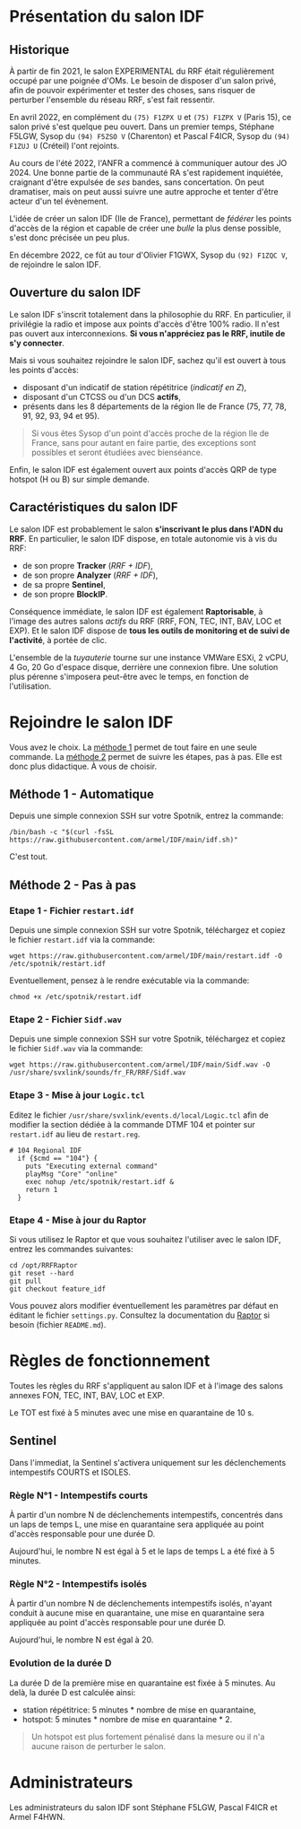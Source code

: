 # Présentation du salon IDF

## Historique

À partir de fin 2021, le salon EXPERIMENTAL du RRF était régulièrement occupé par une poignée d'OMs. Le besoin de disposer d'un salon privé, afin de pouvoir expérimenter et tester des choses, sans risquer de perturber l'ensemble du réseau RRF, s'est fait ressentir.

En avril 2022, en complément du `(75) F1ZPX U` et `(75) F1ZPX V` (Paris 15), ce salon privé s'est quelque peu ouvert. Dans un premier temps, Stéphane F5LGW, Sysop du `(94) F5ZSO V` (Charenton) et Pascal F4ICR, Sysop du `(94) F1ZUJ U` (Créteil) l'ont rejoints.

Au cours de l'été 2022, l'ANFR a commencé à communiquer autour des JO 2024. Une bonne partie de la communauté RA s'est rapidement inquiétée, craignant d'être expulsée de *ses* bandes, sans concertation. On peut dramatiser, mais on peut aussi suivre une autre approche et tenter d'être acteur d'un tel évènement. 

L'idée de créer un salon IDF (Ile de France), permettant de *fédérer* les points d'accès de la région et capable de créer une *bulle* la plus dense possible, s'est donc précisée un peu plus.

En décembre 2022, ce fût au tour d'Olivier F1GWX, Sysop du `(92) F1ZQC V`, de rejoindre le salon IDF.

## Ouverture du salon IDF

Le salon IDF s'inscrit totalement dans la philosophie du RRF. En particulier, il privilégie la radio et impose aux points d'accès d'être 100% radio. Il n'est pas ouvert aux interconnexions. **Si vous n'appréciez pas le RRF, inutile de s'y connecter**.

Mais si vous souhaitez rejoindre le salon IDF, sachez qu'il est ouvert à tous les points d'accès: 

- disposant d'un indicatif de station répétitrice (*indicatif en Z*), 
- disposant d'un CTCSS ou d'un DCS **actifs**,
- présents dans les 8 départements de la région Ile de France (75, 77, 78, 91, 92, 93, 94 et 95).

> Si vous êtes Sysop d'un point d'accès proche de la région Ile de France, sans pour autant en faire partie, des exceptions sont possibles et seront étudiées avec bienséance. 

Enfin, le salon IDF est également ouvert aux points d'accès QRP de type hotspot (H ou B) sur simple demande.


## Caractéristiques du salon IDF

Le salon IDF est probablement le salon **s'inscrivant le plus dans l'ADN du RRF**. En particulier, le salon IDF dispose, en totale autonomie vis à vis du RRF:

- de son propre **Tracker** (*RRF + IDF*),
- de son propre **Analyzer** (*RRF + IDF*),
- de sa propre **Sentinel**,
- de son propre **BlockIP**.

Conséquence immédiate, le salon IDF est également **Raptorisable**, à l'image des autres salons *actifs* du RRF (RRF, FON, TEC, INT, BAV, LOC et EXP). Et le salon IDF dispose de **tous les outils de monitoring et de suivi de l'activité**, à portée de clic. 

L'ensemble de la *tuyauterie* tourne sur une instance VMWare ESXi, 2 vCPU, 4 Go, 20 Go d'espace disque, derrière une connexion fibre. Une solution plus pérenne s'imposera peut-être avec le temps, en fonction de l'utilisation.

# Rejoindre le salon IDF

Vous avez le choix. La [méthode 1](#m%C3%A9thode-1---automatique) permet de tout faire en une seule commande. La [méthode 2](#m%C3%A9thode-2---pas-%C3%A0-pas) permet de suivre les étapes, pas à pas. Elle est donc plus didactique. À vous de choisir.

## Méthode 1 - Automatique

Depuis une simple connexion SSH sur votre Spotnik, entrez la commande:

`/bin/bash -c "$(curl -fsSL https://raw.githubusercontent.com/armel/IDF/main/idf.sh)"`

C'est tout.

## Méthode 2 - Pas à pas

### Etape 1 - Fichier `restart.idf`

Depuis une simple connexion SSH sur votre Spotnik, téléchargez et copiez le fichier `restart.idf` via la commande:

`wget https://raw.githubusercontent.com/armel/IDF/main/restart.idf -O /etc/spotnik/restart.idf`

Eventuellement, pensez à le rendre exécutable via la commande:

`chmod +x /etc/spotnik/restart.idf`

### Etape 2 - Fichier `Sidf.wav`

Depuis une simple connexion SSH sur votre Spotnik, téléchargez et copiez le fichier `Sidf.wav` via la commande:

`wget https://raw.githubusercontent.com/armel/IDF/main/Sidf.wav -O /usr/share/svxlink/sounds/fr_FR/RRF/Sidf.wav`

### Etape 3 - Mise à jour `Logic.tcl`

Editez le fichier `/usr/share/svxlink/events.d/local/Logic.tcl` afin de modifier la section dédiée à la commande DTMF 104 et pointer sur `restart.idf` au lieu de `restart.reg`.

```
# 104 Regional IDF
  if {$cmd == "104"} {
    puts "Executing external command"
    playMsg "Core" "online"
    exec nohup /etc/spotnik/restart.idf &
    return 1
  }
```

### Etape 4 - Mise à jour du Raptor

Si vous utilisez le Raptor et que vous souhaitez l'utiliser avec le salon IDF, entrez les commandes suivantes:

```
cd /opt/RRFRaptor
git reset --hard
git pull
git checkout feature_idf
```

Vous pouvez alors modifier éventuellement les paramètres par défaut en éditant le fichier `settings.py`. Consultez la documentation du [Raptor](https://github.com/armel/RRFRaptor/tree/feature_idf) si besoin (fichier `README.md`).

# Règles de fonctionnement

Toutes les règles du RRF s'appliquent au salon IDF et à l'image des salons annexes FON, TEC, INT, BAV, LOC et EXP.

Le TOT est fixé à 5 minutes avec une mise en quarantaine de 10 s.

## Sentinel

Dans l'immediat, la Sentinel s'activera uniquement sur les déclenchements intempestifs COURTS et ISOLES. 

### Règle N°1 - Intempestifs courts
À partir d'un nombre N de déclenchements intempestifs, concentrés dans un laps de temps L, une mise en quarantaine sera appliquée au point d'accès responsable pour une durée D.

Aujourd'hui, le nombre N est égal à 5 et le laps de temps L a été fixé à 5 minutes. 

### Règle N°2 - Intempestifs isolés

À partir d'un nombre N de déclenchements intempestifs isolés, n'ayant conduit à aucune mise en quarantaine, une mise en quarantaine sera appliquée au point d'accès responsable pour une durée D.

Aujourd'hui, le nombre N est égal à 20.

### Evolution de la durée D

La durée D de la première mise en quarantaine est fixée à 5 minutes. Au delà, la durée D est calculée ainsi:

- station répétitrice: 5 minutes * nombre de mise en quarantaine,
- hotspot:  5 minutes * nombre de mise en quarantaine * 2.

> Un hotspot est plus fortement pénalisé dans la mesure ou il n'a aucune raison de perturber le salon. 

# Administrateurs

Les administrateurs du salon IDF sont Stéphane F5LGW, Pascal F4ICR et Armel F4HWN. 
